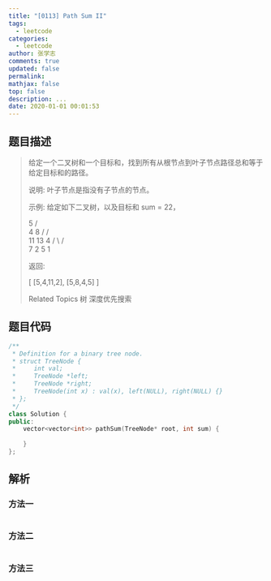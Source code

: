 ```yaml
---
title: "[0113] Path Sum II"
tags:
  - leetcode
categories:
  - leetcode
author: 张学志
comments: true
updated: false
permalink:
mathjax: false
top: false
description: ...
date: 2020-01-01 00:01:53
---
```


## 题目描述

> 给定一个二叉树和一个目标和，找到所有从根节点到叶子节点路径总和等于给定目标和的路径。 
> 
> 说明: 叶子节点是指没有子节点的节点。 
> 
> 示例: 
> 给定如下二叉树，以及目标和 sum = 22， 
> 
> 5
> / \
> 4   8
> /   / \
> 11  13  4
> /  \    / \
> 7    2  5   1
> 
> 
> 返回: 
> 
> [
> [5,4,11,2],
> [5,8,4,5]
> ]
> 
> Related Topics 树 深度优先搜索

## 题目代码

```cpp
/**
 * Definition for a binary tree node.
 * struct TreeNode {
 *     int val;
 *     TreeNode *left;
 *     TreeNode *right;
 *     TreeNode(int x) : val(x), left(NULL), right(NULL) {}
 * };
 */
class Solution {
public:
    vector<vector<int>> pathSum(TreeNode* root, int sum) {
        
    }
};
```

## 解析

### 方法一

```cpp

```

### 方法二

```cpp

```

### 方法三

```cpp

```

